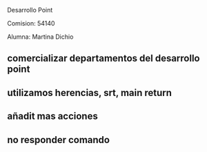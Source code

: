 Desarrollo Point

Comision: 54140

Alumna: Martina Dichio

## comercializar departamentos del desarrollo point

## utilizamos herencias, srt, main return

## añadit mas acciones

## no responder comando


